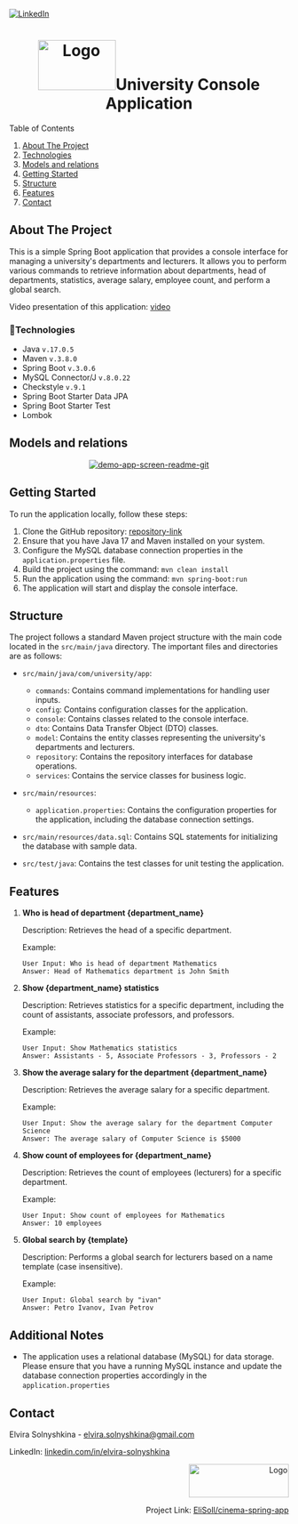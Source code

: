 [![LinkedIn][linkedin-shield]][linkedin-url]

<div align="center"><h1><img src="https://cdn-icons-png.flaticon.com/512/1183/1183669.png" alt="Logo" width="140" height="90">University Console Application</h1></div>
  <summary>Table of Contents</summary>
  <ol>
    <li>
      <a href="#about-the-project">About The Project</a></li>
 <li><a href="#technologies">Technologies</a></li>
    <li><a href="#models-and-relations">Models and relations</a></li>
    <li><a href="#getting-started">Getting Started</a></li>
    <li><a href="#structure">Structure</a></li>
    <li><a href="#features">Features</a></li>
    <li><a href="#contact">Contact</a></li>
  </ol>

## About The Project

This is a simple Spring Boot application that provides a console interface for managing a university's departments and lecturers. It allows you to perform various commands to retrieve information about departments, head of departments, statistics, average salary, employee count, and perform a global search.

Video presentation of this application: [video](link)
### 🔨Technologies

- Java  ```v.17.0.5 ```
- Maven ```v.3.8.0```
- Spring Boot ```v.3.0.6```
- MySQL Connector/J ```v.8.0.22```
- Checkstyle ```v.9.1```
- Spring Boot Starter Data JPA
- Spring Boot Starter Test
- Lombok

## Models and relations
<div align="center"><a href="https://i2.paste.pics/NY71Y.png"><img src="https://i2.paste.pics/NY71Y.png" alt="demo-app-screen-readme-git" border="0"></a></div>

## Getting Started
To run the application locally, follow these steps:

1. Clone the GitHub repository: [repository-link](https://github.com/EliSoll/university-app)
2. Ensure that you have Java 17 and Maven installed on your system.
3. Configure the MySQL database connection properties in the `application.properties` file.
4. Build the project using the command: `mvn clean install`
5. Run the application using the command: `mvn spring-boot:run`
6. The application will start and display the console interface.

## Structure

The project follows a standard Maven project structure with the main code located in the `src/main/java` directory. The important files and directories are as follows:

- `src/main/java/com/university/app`:
    - `commands`: Contains command implementations for handling user inputs.
    - `config`: Contains configuration classes for the application.
    - `console`: Contains classes related to the console interface.
    - `dto`: Contains Data Transfer Object (DTO) classes.
    - `model`: Contains the entity classes representing the university's departments and lecturers.
    - `repository`: Contains the repository interfaces for database operations.
    - `services`: Contains the service classes for business logic.

- `src/main/resources`:
    - `application.properties`: Contains the configuration properties for the application, including the database connection settings.

- `src/main/resources/data.sql`: Contains SQL statements for initializing the database with sample data.

- `src/test/java`: Contains the test classes for unit testing the application.

## Features
1. **Who is head of department {department_name}**

   Description: Retrieves the head of a specific department.

   Example:
   ```
   User Input: Who is head of department Mathematics
   Answer: Head of Mathematics department is John Smith
   ```

2. **Show {department_name} statistics**

   Description: Retrieves statistics for a specific department, including the count of assistants, associate professors, and professors.

   Example:
   ```
   User Input: Show Mathematics statistics
   Answer: Assistants - 5, Associate Professors - 3, Professors - 2
   ```

3. **Show the average salary for the department {department_name}**

   Description: Retrieves the average salary for a specific department.

   Example:
   ```
   User Input: Show the average salary for the department Computer Science
   Answer: The average salary of Computer Science is $5000
   ```

4. **Show count of employees for {department_name}**

   Description: Retrieves the count of employees (lecturers) for a specific department.

   Example:
   ```
   User Input: Show count of employees for Mathematics
   Answer: 10 employees
   ```

5. **Global search by {template}**

   Description: Performs a global search for lecturers based on a name template (case insensitive).

   Example:
   ```
   User Input: Global search by "ivan"
   Answer: Petro Ivanov, Ivan Petrov
   ```
## Additional Notes

- The application uses a relational database (MySQL) for data storage. Please ensure that you have a running MySQL instance and update the database connection properties accordingly in the `application.properties`

## Contact

Elvira Solnyshkina - elvira.solnyshkina@gmail.com

LinkedIn: [linkedin.com/in/elvira-solnyshkina](https://www.linkedin.com/in/elvira-solnyshkina-232958117/)
<div align="right"><img src="https://i.ibb.co/cJyzyTZ/629b7b077c5cd817694c3233.png" alt="Logo" width="180" height="60">

Project Link: [EliSoll/cinema-spring-app](https://github.com/EliSoll/university-app)</div>

[linkedin-shield]: https://img.shields.io/badge/-LinkedIn-black.svg?style=for-the-badge&logo=linkedin&colorB=555
[linkedin-url]: https://www.linkedin.com/in/elvira-solnyshkina-232958117/
